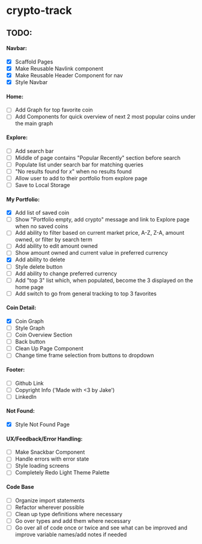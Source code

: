 # crypto-track

## TODO:

#### Navbar:

- [x] Scaffold Pages
- [x] Make Reusable Navlink component
- [x] Make Reusable Header Component for nav
- [x] Style Navbar

#### Home:

- [ ] Add Graph for top favorite coin
- [ ] Add Components for quick overview of next 2 most popular coins under the main graph

#### Explore:

- [ ] Add search bar
- [ ] Middle of page contains "Popular Recently" section before search
- [ ] Populate list under search bar for matching queries
- [ ] "No results found for _x_" when no results found
- [ ] Allow user to add to their portfolio from explore page
- [ ] Save to Local Storage

#### My Portfolio:

- [x] Add list of saved coin
- [ ] Show "Portfolio empty, add crypto" message and link to Explore page when no saved coins
- [ ] Add ability to filter based on current market price, A-Z, Z-A, amount owned, or filter by search term
- [ ] Add ability to edit amount owned
- [ ] Show amount owned and current value in preferred currency
- [x] Add ability to delete
- [ ] Style delete button
- [ ] Add ability to change preferred currency
- [ ] Add "top 3" list which, when populated, become the 3 displayed on the home page
- [ ] Add switch to go from general tracking to top 3 favorites

#### Coin Detail:

- [x] Coin Graph
- [ ] Style Graph
- [ ] Coin Overview Section
- [ ] Back button
- [ ] Clean Up Page Component
- [ ] Change time frame selection from buttons to dropdown

#### Footer:

- [ ] Github Link
- [ ] Copyright Info ('Made with <3 by Jake')
- [ ] LinkedIn

#### Not Found:

- [x] Style Not Found Page

#### UX/Feedback/Error Handling:

- [ ] Make Snackbar Component
- [ ] Handle errors with error state
- [ ] Style loading screens
- [ ] Completely Redo Light Theme Palette

#### Code Base

- [ ] Organize import statements
- [ ] Refactor wherever possible
- [ ] Clean up type definitions where necessary
- [ ] Go over types and add them where necessary
- [ ] Go over all of code once or twice and see what can be improved and improve variable names/add notes if needed
